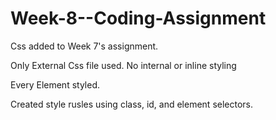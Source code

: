 # Week-8--Coding-Assignment

Css added to Week 7's assignment. 

Only External Css file used. No internal or inline styling

Every Element styled. 

Created style rusles using class, id, and element selectors. 
